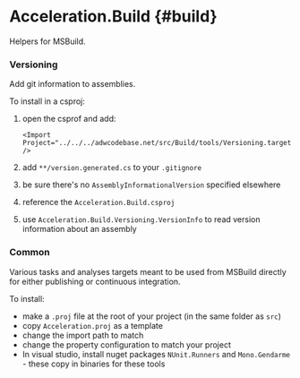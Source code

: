 Acceleration.Build {#build}
==================

Helpers for MSBuild.

### Versioning

Add git information to assemblies.

To install in a csproj:

 1. open the csprof and add:

        <Import Project="../../../adwcodebase.net/src/Build/tools/Versioning.targets" />
		
 1. add `**/version.generated.cs` to your `.gitignore`
 1. be sure there's no `AssemblyInformationalVersion` specified elsewhere
 1. reference the `Acceleration.Build.csproj`
 1. use `Acceleration.Build.Versioning.VersionInfo` to read version
    information about an assembly

### Common

Various tasks and analyses targets meant to be used from MSBuild
directly for either publishing or continuous integration.

To install:

 * make a `.proj` file at the root of your project (in the same folder as `src`)
 * copy `Acceleration.proj` as a template
 * change the import path to match
 * change the property configuration to match your project
 * In visual studio, install nuget packages `NUnit.Runners` and
   `Mono.Gendarme` - these copy in binaries for these tools

